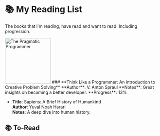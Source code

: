 # 📚 My Reading List
The books that I'm reading, have read and want to read. Including progression.

<img src="https://example.com/pragmatic-programmer.jpg" alt="The Pragmatic Programmer" width="150">
### **Think Like a Programmer: An Introduction to Creative Problem Solving**
  **Author**: V. Anton Spraul 
  **Notes**: Great insights on becoming a better developer.
  **Progress**: 13% 

- **Title**: Sapiens: A Brief History of Humankind  
  **Author**: Yuval Noah Harari  
  **Notes**: A deep dive into human history.

## 📚 To-Read

  

